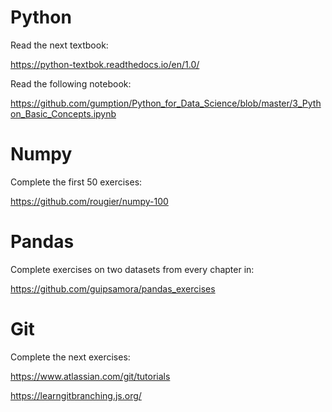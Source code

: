 # Python

Read the next textbook:

https://python-textbok.readthedocs.io/en/1.0/

Read the following notebook:

https://github.com/gumption/Python_for_Data_Science/blob/master/3_Python_Basic_Concepts.ipynb

# Numpy

Complete the first 50 exercises:

https://github.com/rougier/numpy-100

# Pandas

Complete exercises on two datasets from every chapter in:

https://github.com/guipsamora/pandas_exercises

# Git 

Complete the next exercises:

https://www.atlassian.com/git/tutorials

https://learngitbranching.js.org/
